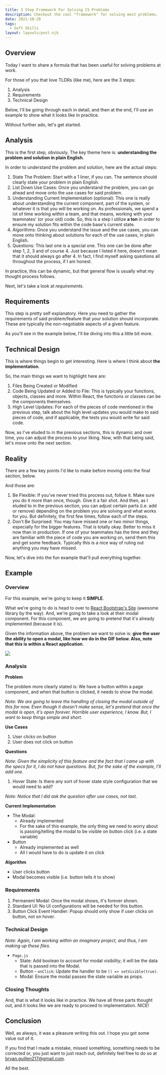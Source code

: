 ```yaml
---
title: 3 Step Framework For Solving CS Problems
description: Checkout the cool "framework" for solving most problems.
date: 2021-10-20
tags:
  - Soft Skills
layout: layouts/post.njk
---
```


## Overview

Today I want to share a formula that has been useful for solving problems at work.

For those of you that love TLDRs (like me), here are the 3 steps:

1. Analysis
2. Requirements
3. Technical Design

Below, I'll be going through each in detail, and then at the end, I'll use an example to show what it looks like in practice.

Without further ado, let's get started.

## Analysis

This is the first step, obviously.  The key theme here is: **understanding the problem and solution in plain English**.

In order to understand the problem and solution, here are the actual steps:

1. State The Problem: Start with a 1 liner, if you can.  The sentence should clearly state your problem in plain English.
2. List Down Use Cases: Once you understand the problem, you can go ahead and move onto the use cases for said problem.
3. Understanding Current Implementation (optional): This one is really about understanding the current component, part of the system, or whatever it is that you will be working on.  As professionals, we spend a lot of time working within a team, and that means, working with your teammates' (or your old) code.  So, this is a step I utilize **a ton** in order to ensure my solution fits within the code base's current state.
4. Algorithms: Once you understand the issue and the use cases, you can move onto thinking about solutions for each of the use cases, in plain English.
5. Questions: This last one is a special one.  This one can be done after step 1, 2, 3 and of course 4.  Just because I listed it here, doesn't mean that it should always go after 4.  In fact, I find myself asking questions all throughout the process, if I am honest.

In practice, this can be dynamic, but that general flow is usually what my thought process follows.

Next, let's take a look at *requirements*.

## Requirements

This step is pretty self explanatory.  Here you need to gather the requirements of said problem/feature that your solution should incorporate.  These are typically the non-negotiable aspects of a given feature.

As you'll see in the example below, I'll be diving into this a little bit more.

## Technical Design

This is where things begin to get interesting.  Here is where I think about **the implementation**.

So, the main things we want to highlight here are:

1. Files Being Created or Modified
2. Code Being Updated or Added to File:  This is typically your functions, objects, classes and more.  Within React, the functions or classes can be the components themselves.
3. High Level Updates: For each of the pieces of code mentioned in the previous step, talk about the high level updates you would make to said pieces of code, and if applicable, the tests you would write for said code.

Now, as I've eluded to in the previous sections, this is dynamic and over time, you can adjust the process to your liking.  Now, with that being said, let's move onto the next section.

## Reality

There are a few key points I'd like to make before moving onto the final section, below.

And those are:

1. Be Flexible: If you've never tried this process out, follow it.  Make sure you do it more than once, though.  Give it a fair shot.  And then, as I eluded to in the previous section, you can adjust certain parts (i.e. add or remove) depending on the problem you are solving and what works for you.  But definitely, the first few times, follow each of the steps.
2. Don't Be Surprised: You may have missed one or two minor things, especially for the bigger features.  That is totally okay.  Better to miss it now than in production.  If one of your teammates has the time and they are familiar with the piece of code you are working on, send them this and get some feedback.  Typically this is a nice way of ruling out anything you may have missed.

Now, let's dive into the fun example that'll pull everything together.

## Example

### Overview

For this example, we're going to keep it **SIMPLE**.

What we're going to do is head to over to [React Bootstrap's Site](https://react-bootstrap.github.io/components/modal/) (awesome library by the way).  And, we're going to take a look at their modal component.  For this component, we are going to pretend that it's already implemented (because it is).

Given the information above, the problem we want to solve is: **give the user the ability to open a modal, like how we do in the GIF below.  Also, note that this is within a React application**.

<img src="https://bryans-blog.s3.amazonaws.com/3-example-modal.gif"/>

### Analysis

**Problem**

The problem more clearly stated is: We have a button within a page component, and when that button is clicked, it needs to show the modal.

*Note: We are going to leave the handling of closing the modal outside of this for now.  Even though it doesn't make sense, let's pretend that once the modal is open, it's open forever.  Horrible user experience, I know.  But, I want to keep things simple and short.*

**Use Cases**

1. User clicks on button
2. User does not click on button

**Questions**

*Note: Given the simplicity of this feature and the fact that I came up with the specs for it, I do not have questions.  But, for the sake of the example, I'll add one.*

1. Hover State: Is there any sort of hover state style configuration that we would need to add?

*Note: Notice that I did ask the question after use cases, not last.*

**Current Implementation**

* The Modal:
  * Already implemented
  * For the sake of this example, the only thing we need to worry about is passing/telling the modal to be visible on button click (i.e. a state variable)
* Button
  * Already implemented as well
  * All I would have to do is update it on click

**Algorithm**

* User clicks button
* Modal becomes visible (i.e. button tells it to show)

### Requirements

1. Permanent Modal: Once the modal shows, it's forever shown.
2. Standard UI: No UI configurations will be needed for this button.
3. Button Click Event Handler: Popup should only show if user clicks on button, not on hover.

### Technical Design

*Note: Again, I am working within an imaginary project, and thus, I am making up these files.*

* `Page.js`
  * State: Add boolean to account for modal visibility; it will be the data that is passed into the Modal.
  * Button - `onClick`: Update the handler to be `() => setVisible(true)`.
  * Modal: Ensure the modal passes the state variable as props.

### Closing Thoughts

And, that is what it looks like in practice.  We have all three parts thought out, and it looks like we are ready to proceed to implementation.  NICE!

## Conclusion

Well, as always, it was a pleasure writing this out.  I hope you got some value out of it.

If you find that I made a mistake, missed something, something needs to be corrected or, you just want to just reach out, definitely feel free to do so at [bryan.guillen217@gmail.com](mailto:bryan.guillen217@gmail.com).


All the best.